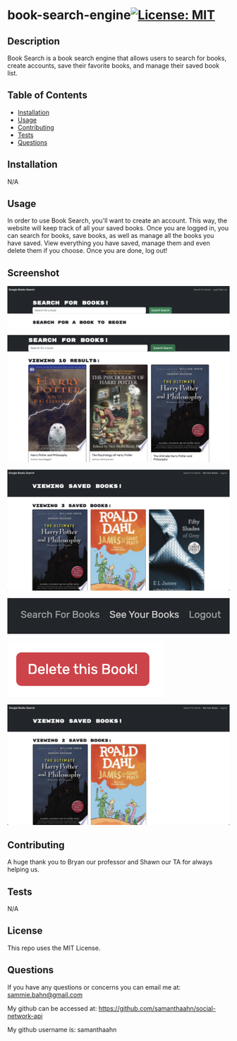 # book-search-engine[![License: MIT](https://img.shields.io/badge/License-MIT-yellow.svg)](https://opensource.org/licenses/MIT)


## Description
Book Search is a book search engine that allows users to search for books, create accounts, save their favorite books, and manage their saved book list. 

## Table of Contents
- [Installation](#installation)
- [Usage](#usage)
- [Contributing](#contributing)
- [Tests](#tests)
- [Questions](#questions)

## Installation
N/A

## Usage
In order to use Book Search, you'll want to create an account. This way, the website will keep track of all your saved books. Once you are logged in, you can search for books, save books, as well as manage all the books you have saved. View everything you have saved, manage them and even delete them if you choose. Once you are done, log out! 


## Screenshot
![alt text](./client/src/assets/images/Screenshot%202023-05-19%20at%205.51.50%20PM.png)

![alt text](./client/src/assets/images/Screenshot%202023-05-19%20at%205.52.01%20PM.png)

![alt text](./client/src/assets/images/Screenshot%202023-05-19%20at%205.52.55%20PM.png)

![alt text](./client/src/assets/images/Screenshot%202023-05-19%20at%205.53.29%20PM.png)

![alt text](./client/src/assets/images/Screenshot%202023-05-19%20at%205.53.34%20PM.png)

![alt text](./client/src/assets/images/Screenshot%202023-05-19%20at%205.53.42%20PM.png)


## Contributing
A huge thank you to Bryan our professor and Shawn our TA for always helping us.

## Tests
N/A

## License
This repo uses the MIT License. 

## Questions
If you have any questions or concerns you can email me at: sammie.bahn@gmail.com

My github can be accessed at: https://github.com/samanthaahn/social-network-api

My github username is: samanthaahn